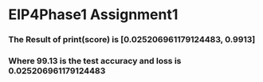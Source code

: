 
# EIP4Phase1 Assignment1

### The Result of print(score) is [0.025206961179124483, 0.9913]
### Where  99.13 is the test accuracy and loss is 0.025206961179124483
